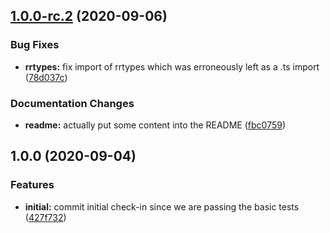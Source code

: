 ## [1.0.0-rc.2](https://github.com/RobertFischer/fetch-dns/compare/v1.0.0-rc.1...v1.0.0-rc.2) (2020-09-06)


### Bug Fixes

* **rrtypes:** fix import of rrtypes which was erroneously left as a .ts import ([78d037c](https://github.com/RobertFischer/fetch-dns/commit/78d037cc178ee1216645ebd915f96045108f782c))


### Documentation Changes

* **readme:** actually put some content into the README ([fbc0759](https://github.com/RobertFischer/fetch-dns/commit/fbc075981f4b78210aa1e6361ce90b0c8cfcc9bf))

## 1.0.0 (2020-09-04)


### Features

* **initial:** commit initial check-in since we are passing the basic tests ([427f732](https://github.com/RobertFischer/fetch-dns/commit/427f732a70b1efc135d96e53522a8be4be3c6d62))
